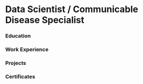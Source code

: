 # Data Scientist / Communicable Disease Specialist 

### Education 

### Work Experience 

### Projects 

### Certificates 
